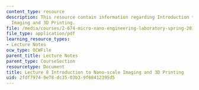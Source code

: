 ```yaml
---
content_type: resource
description: This resource contain information regarding Introduction to Nano-scale
  Imaging and 3D Printing.
file: /media/courses/2-674-micro-nano-engineering-laboratory-spring-2016/2fdf79749e78dc3503b39f68412395d5_MIT2_674S16_Lec8Intro.pdf
file_type: application/pdf
learning_resource_types:
- Lecture Notes
ocw_type: OCWFile
parent_title: Lecture Notes
parent_type: CourseSection
resourcetype: Document
title: Lecture 8 Introduction to Nano-scale Imaging and 3D Printing
uid: 2fdf7974-9e78-dc35-03b3-9f68412395d5
---
```


